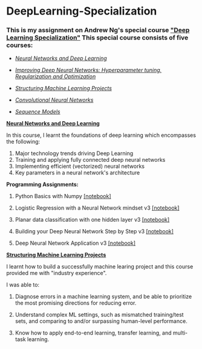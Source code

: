 # DeepLearning-Specialization
### This is my assignment on Andrew Ng's special course ["Deep Learning Specialization"](https://www.coursera.org/specializations/deep-learning) This special course consists of five courses:

* [*Neural Networks and Deep Learning*](https://www.coursera.org/learn/neural-networks-deep-learning/home/welcome)

* [*Improving Deep Neural Networks: Hyperparameter tuning, Regularization and Optimization*](https://www.coursera.org/learn/deep-neural-network/home/welcome)

* [*Structuring Machine Learning Projects*](https://www.coursera.org/learn/machine-learning-projects/home/welcome)

* [*Convolutional Neural Networks*](https://www.coursera.org/learn/convolutional-neural-networks)

* [*Sequence Models*](https://www.coursera.org/learn/nlp-sequence-models)

[**Neural Networks and Deep Learning**](https://www.coursera.org/learn/neural-networks-deep-learning/home/welcome)

In this course, I learnt the foundations of deep learning which encompasses the following:

1. Major technology trends driving Deep Learning
2. Training and applying fully connected deep neural networks
3. Implementing efficient (vectorized) neural networks
4. Key parameters in a neural network's architecture

**Programming Assignments:**

1. Python Basics with Numpy [[notebook]](https://github.com/edmundtetteh/DeepLearning-Specialization/blob/main/Neural_Network_%26_Deep_learning/Python%20Basic%20with%20Numpy.ipynb)

3. Logistic Regression with a Neural Network mindset v3 [[notebook]](https://github.com/edmundtetteh/DeepLearning-Specialization/blob/main/Neural_Network_%26_Deep_learning/Logistic_Regression_with_a_Neural_Network_mindset_v6a%20(1).ipynb)

4. Planar data classification with one hidden layer v3 [[notebook]](https://github.com/edmundtetteh/DeepLearning-Specialization/blob/main/Neural_Network_%26_Deep_learning/Planar_data_classification_with_onehidden_layer_v6c.ipynb)

6. Building your Deep Neural Network Step by Step v3 [[notebook]](https://github.com/edmundtetteh/DeepLearning-Specialization/blob/main/Neural_Network_%26_Deep_learning/Building_your_Deep_Neural_Network_Step_by_Step_v8a.ipynb)

8. Deep Neural Network Application v3 [[notebook]](https://github.com/edmundtetteh/DeepLearning-Specialization/blob/main/Neural_Network_%26_Deep_learning/Deep%2BNeural%2BNetwork%2B-%2BApplication%2Bv8.ipynb)

[**Structuring Machine Learning Projects**](https://www.coursera.org/learn/machine-learning-projects/home/welcome)

I learnt how to build a successfully machine learing project and this course provided me with "industry experience".

I was able to:

1. Diagnose errors in a machine learning system, and be able to prioritize the most promising directions for reducing error.

2. Understand complex ML settings, such as mismatched training/test sets, and comparing to and/or surpassing human-level performance.

3. Know how to apply end-to-end learning, transfer learning, and multi-task learning.

